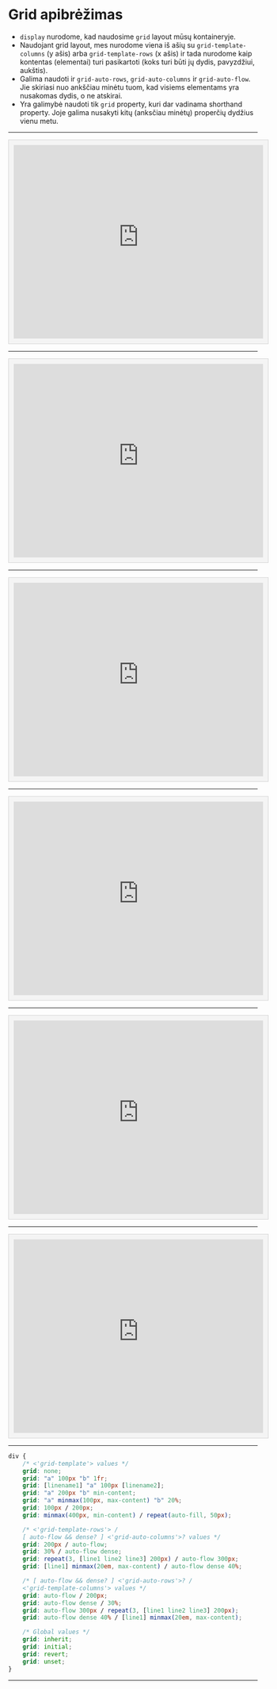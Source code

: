 # Grid apibrėžimas

* `display` nurodome, kad naudosime `grid` layout mūsų kontaineryje.
* Naudojant grid layout, mes nurodome viena iš ašių su `grid-template-columns` (y ašis) arba `grid-template-rows` (x ašis) ir tada nurodome kaip kontentas (elementai) turi pasikartoti (koks turi būti jų dydis, pavyzdžiui, aukštis). 
* Galima naudoti ir `grid-auto-rows`, `grid-auto-columns` ir `grid-auto-flow`. Jie skiriasi nuo ankščiau minėtu tuom, kad visiems elementams yra nusakomas dydis, o ne atskirai.
* Yra galimybė naudoti tik `grid` property, kuri dar vadinama shorthand property. Joje galima nusakyti kitų (anksčiau minėtų) properčių dydžius vienu metu.

<style>
    .interactive {
        background-color: #f4f4f4;
        border: 1px solid #d5d5d5;
        color: #1b1b1b;
        padding: 10px;
        width: 100%;
    }
</style>

---

<iframe class="interactive" height="390" src="https://interactive-examples.mdn.mozilla.net/pages/css/grid-template-rows.html" title="MDN Web Docs Interactive Example" loading="lazy">
</iframe>

---

<iframe class="interactive" height="390" src="https://interactive-examples.mdn.mozilla.net/pages/css/grid-template-columns.html" title="MDN Web Docs Interactive Example" loading="lazy">
</iframe>

---

<iframe class="interactive" height="390" src="https://interactive-examples.mdn.mozilla.net/pages/css/grid-auto-columns.html" title="MDN Web Docs Interactive Example" loading="lazy">
</iframe>

---

<iframe class="interactive" height="390" src="https://interactive-examples.mdn.mozilla.net/pages/css/grid-auto-rows.html" title="MDN Web Docs Interactive Example" loading="lazy">
</iframe>

---

<iframe class="interactive" height="390" src="https://interactive-examples.mdn.mozilla.net/pages/css/grid-auto-flow.html" title="MDN Web Docs Interactive Example" loading="lazy">
</iframe>

---

<iframe class="interactive" height="390" src="https://interactive-examples.mdn.mozilla.net/pages/css/grid.html" title="MDN Web Docs Interactive Example" loading="lazy">
</iframe>

---

```css
div {
    /* <'grid-template'> values */
    grid: none;
    grid: "a" 100px "b" 1fr;
    grid: [linename1] "a" 100px [linename2];
    grid: "a" 200px "b" min-content;
    grid: "a" minmax(100px, max-content) "b" 20%;
    grid: 100px / 200px;
    grid: minmax(400px, min-content) / repeat(auto-fill, 50px);

    /* <'grid-template-rows'> /
    [ auto-flow && dense? ] <'grid-auto-columns'>? values */
    grid: 200px / auto-flow;
    grid: 30% / auto-flow dense;
    grid: repeat(3, [line1 line2 line3] 200px) / auto-flow 300px;
    grid: [line1] minmax(20em, max-content) / auto-flow dense 40%;

    /* [ auto-flow && dense? ] <'grid-auto-rows'>? /
    <'grid-template-columns'> values */
    grid: auto-flow / 200px;
    grid: auto-flow dense / 30%;
    grid: auto-flow 300px / repeat(3, [line1 line2 line3] 200px);
    grid: auto-flow dense 40% / [line1] minmax(20em, max-content);

    /* Global values */
    grid: inherit;
    grid: initial;
    grid: revert;
    grid: unset;
}
```
---